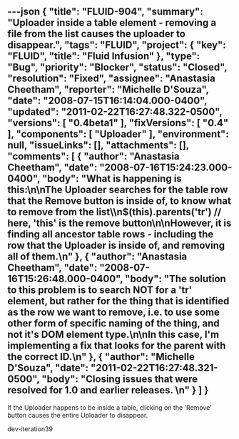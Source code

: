 ---json
{
  "title": "FLUID-904",
  "summary": "Uploader inside a table element - removing a file from the list causes the uploader to disappear.",
  "tags": "FLUID",
  "project": {
    "key": "FLUID",
    "title": "Fluid Infusion"
  },
  "type": "Bug",
  "priority": "Blocker",
  "status": "Closed",
  "resolution": "Fixed",
  "assignee": "Anastasia Cheetham",
  "reporter": "Michelle D'Souza",
  "date": "2008-07-15T16:14:04.000-0400",
  "updated": "2011-02-22T16:27:48.322-0500",
  "versions": [
    "0.4beta1"
  ],
  "fixVersions": [
    "0.4"
  ],
  "components": [
    "Uploader"
  ],
  "environment": null,
  "issueLinks": [],
  "attachments": [],
  "comments": [
    {
      "author": "Anastasia Cheetham",
      "date": "2008-07-16T15:24:23.000-0400",
      "body": "What is happening is this:\n\nThe Uploader searches for the table row that the Remove button is inside of, to know what to remove from the list\\\n$(this).parents('tr')   // here, 'this' is the remove button\n\nHowever, it is finding **all** ancestor table rows - including the row that the Uploader is inside of, and removing **all** of them.\n"
    },
    {
      "author": "Anastasia Cheetham",
      "date": "2008-07-16T15:26:48.000-0400",
      "body": "The solution to this problem is to search NOT for a 'tr' element, but rather for the thing that is identified as the row we want to remove, i.e. to use some other form of specific naming of the thing, and not it's DOM element type.\n\nIn this case, I'm implementing a fix that looks for the parent with the correct ID.\n"
    },
    {
      "author": "Michelle D'Souza",
      "date": "2011-02-22T16:27:48.321-0500",
      "body": "Closing issues that were resolved for 1.0 and earlier releases.&#x20;\n"
    }
  ]
}
---
If the Uploader happens to be inside a table, clicking on the 'Remove' button causes the entire Uploader to disappear.

dev-iteration39

        